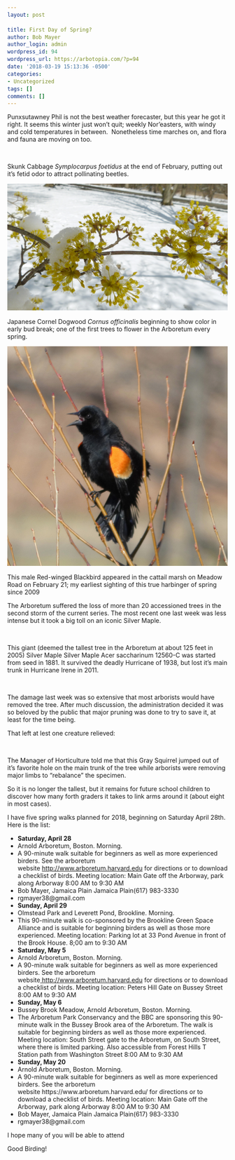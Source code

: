 ```yaml
---
layout: post

title: First Day of Spring?
author: Bob Mayer
author_login: admin
wordpress_id: 94
wordpress_url: https://arbotopia.com/?p=94
date: '2018-03-19 15:13:36 -0500'
categories:
- Uncategorized
tags: []
comments: []
---
```


<p>Punxsutawney Phil is&nbsp;not the best&nbsp;weather forecaster, but this year he got it right. It seems this winter just won&rsquo;t quit; weekly Nor&rsquo;easters, with windy and cold temperatures in between.&nbsp; Nonetheless time marches on, and flora and fauna are moving on too.</p>


<p><!-- wp:image {"id":227} --></p>
 <img src="/images/2018/11/P1010610.jpg" alt="" class="wp-image-227"/>


<p>Skunk Cabbage&nbsp;<em>Symplocarpus foetidus</em>&nbsp;at the end of February, putting out it&rsquo;s fetid odor to attract pollinating beetles.</p>


<p><!-- wp:image {"id":228} --></p>
 <img src="/images/2018/11/P1120215.jpg" alt="" class="wp-image-228"/>


<p>Japanese Cornel Dogwood&nbsp;<em>Cornus officinalis</em>&nbsp;beginning to show color in early bud break; one of the first trees to flower in the Arboretum every spring.</p>


<p><!-- wp:image {"id":229} --></p>
 <img src="/images/2018/11/P1010595.jpg" alt="" class="wp-image-229"/>


<p>This male Red-winged Blackbird appeared in the cattail marsh on Meadow Road on February 21; my earliest sighting of this true harbinger of spring since 2009</p>


<p>The Arboretum suffered the loss of more than 20 accessioned trees in the second storm of the current series. The most recent one last week was less intense but it took a big toll on an iconic Silver Maple.</p>


<p><!-- wp:image {"id":231} --></p>
 <img src="/images/2018/11/P1010668.jpg" alt="" class="wp-image-231"/>


<p>This giant (deemed the tallest tree in the Arboretum at about 125 feet in 2005) Silver Maple Silver Maple Acer saccharinum 12560-C was started from seed in 1881. It survived the deadly Hurricane of 1938, but lost it&rsquo;s main trunk in Hurricane Irene in 2011.</p>


<p><!-- wp:image {"id":232} --></p>
 <img src="/images/2018/11/P1010657.jpg" alt="" class="wp-image-232"/>


<p>The damage last week was so extensive that most arborists would have removed the tree. After much discussion, the administration decided it was so beloved by the public that major pruning&nbsp;was done to try to save it, at least for the time being.</p>


<p>That left at lest one creature relieved:</p>


<p><!-- wp:image {"id":230} --></p>
 <img src="/images/2018/11/P1010663.jpg" alt="" class="wp-image-230"/>


<p>The Manager of Horticulture told me that this Gray Squirrel jumped out of it&rsquo;s favorite hole on the main trunk of the tree while arborists were removing major limbs to &ldquo;rebalance&rdquo; the specimen.</p>


<p>So it is no longer the tallest, but it remains for future school children to discover how many forth graders it takes to&nbsp;link arms around it (about eight in most cases).</p>


<p>I have&nbsp;five spring walks planned for 2018, beginning on Saturday April 28th. Here is the list:</p>


<p><!-- wp:list --></p>
<ul>
<li><strong>Saturday, April 28</strong></li>
<li>Arnold Arboretum, Boston. Morning.</li>
<li>A 90-minute walk suitable for beginners as well as more experienced birders. See the arboretum website&nbsp;<a href="http://www.arboretum.harvard.edu">http://www.arboretum.harvard.edu</a>&nbsp;for directions or to download a checklist of birds. Meeting location: Main Gate off the Arborway, park along Arborway 8:00 AM to 9:30 AM</li>
<li>Bob Mayer, Jamaica Plain Jamaica Plain(617) 983-3330</li>
<li>rgmayer38@gmail.com</li>
<li><strong>Sunday, April 29</strong></li>
<li>Olmstead Park and Leverett Pond, Brookline. Morning.</li>
<li>This 90-minute walk is co-sponsored by the Brookline Green Space Alliance and is suitable for beginning birders as well as those more experienced. Meeting location: Parking lot at 33 Pond Avenue in front of the Brook House. 8;00 am to 9:30 AM</li>
<li><strong>Saturday, May 5</strong></li>
<li>Arnold Arboretum, Boston. Morning.</li>
<li>A 90-minute walk suitable for beginners as well as more experienced birders. See the arboretum website<a href="https://web.archive.org/web/20180401052920/https://www.arboretum.harvard.edu/">&nbsp;</a><a href="http://www.arboretum.harvard.edu">http://www.arboretum.harvard.edu</a>&nbsp;for directions or to download a checklist of birds. Meeting location: Peters Hill Gate on Bussey Street 8:00 AM to 9:30 AM</li>
<li><strong>Sunday, May 6</strong></li>
<li>Bussey Brook Meadow, Arnold Arboretum, Boston. Morning.</li>
<li>The Arboretum Park Conservancy and the BBC are sponsoring this 90-minute walk in the Bussey Brook area of the Arboretum. The walk is suitable for beginning birders as well as those more experienced. Meeting location: South Street gate to the Arboretum, on South Street, where there is limited parking. Also accessible from Forest Hills T Station path from Washington Street 8:00 AM to 9:30 AM</li>
<li><strong>Sunday, May 20</strong></li>
<li>Arnold Arboretum, Boston. Morning.</li>
<li>A 90-minute walk suitable for beginners as well as more experienced birders. See the arboretum website&nbsp;https://www.arboretum.harvard.edu/&nbsp;for directions or to download a checklist of birds. Meeting location: Main Gate off the Arborway, park along Arborway 8:00 AM to 9:30 AM</li>
<li>Bob Mayer, Jamaica Plain Jamaica Plain(617) 983-3330</li>
<li>rgmayer38@gmail.com</li>
</ul>
<p><!-- /wp:list --></p>


<p>I hope many of you will be able to attend</p>


<p>Good Birding!</p>
